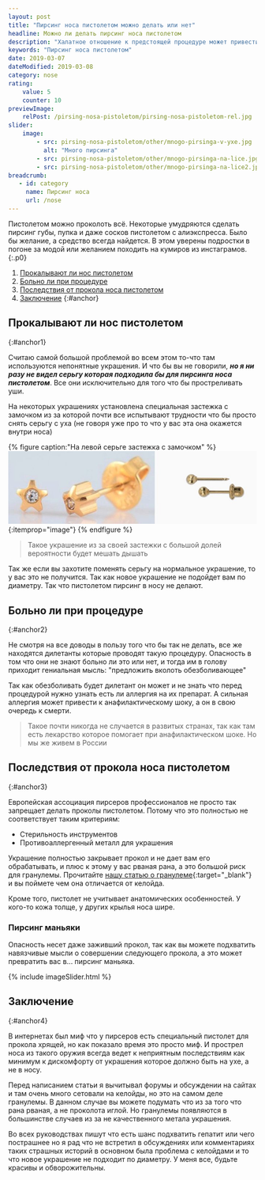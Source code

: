 ```yaml
---
layout: post
title: "Пирсинг носа пистолетом можно делать или нет"
headline: Можно ли делать пирсинг носа пистолетом
description: "Халатное отношение к предстоящей процедуре может привести к любителю который предложит сделать пирсинг носа пистолетом что в свою очередь приведет к боли и не соответствию нужного диаметра прокола"
keywords: "Пирсинг носа пистолетом"
date: 2019-03-07
dateModified: 2019-03-08
category: nose
rating: 
    value: 5
    counter: 10
previewImage: 
    relPost: /pirsing-nosa-pistoletom/pirsing-nosa-pistoletom-rel.jpg
slider:
    image:
        - src: pirsing-nosa-pistoletom/other/mnogo-pirsinga-v-yxe.jpg
          alt: "Много пирсинга"
        - src: pirsing-nosa-pistoletom/other/mnogo-pirsinga-na-lice.jpg
        - src: pirsing-nosa-pistoletom/other/mnogo-pirsinga-na-lice2.jpg
breadcrumb:
   - id: category
     name: Пирсинг носа
     url: /nose
---
```


Пистолетом можно проколоть всё. Некоторые умудряются сделать пирсинг губы, пупка и даже сосков пистолетом с алиэкспресса. Было бы желание, а средство всегда найдется. В этом уверены подростки в погоне за модой или желанием походить на кумиров из инстаграмов.
{:.p0}

1. [Прокалывают ли нос пистолетом](#anchor1)
1. [Больно ли при процедуре](#anchor2)
1. [Последствия от прокола носа пистолетом](#anchor3)
1. [Заключение](#anchor4)
{:#anchor}

## Прокалывают ли нос пистолетом
{:#anchor1}

Считаю самой большой проблемой во всем этом то-что там используются непонятные украшения. И что бы вы не говорили, ***но я ни разу не видел серьгу которая подходила бы для пирсинга носа пистолетом***. Все они исключительно для того что бы простреливать уши.

На некоторых украшениях установлена специальная застежка с замочком из за которой почти все испытывают трудности что бы просто снять серьгу с уха (не говоря уже про то что у вас эта она окажется внутри носа)

{% figure caption:"На левой серьге застежка с замочком" %}
![Пирсинг носа пистолетом и самые популярные серьги](/assets/image/src/pirsing-nosa-pistoletom/pirsing-nosa-pistoletom-sergi.jpg){:itemprop="image"}
{% endfigure %}

> Такое украшение из за своей застежки с большой долей вероятности будет мешать дышать

Так же если вы захотите поменять серьгу на нормальное украшение, то у вас это не получится. Так как новое украшение не подойдет вам по диаметру. Так что пистолетом пирсинг в носу не делают.
 
## Больно ли при процедуре
{:#anchor2}

Не смотря на все доводы в пользу того что бы так не делать, все же находятся дилетанты которые проводят такую процедуру. Опасность в том что они не знают больно ли это или нет, и тогда им в голову приходит гениальная мысль: "предложить вколоть обезболивающее"

Так как обезболивать будет дилетант он может и не знать что перед процедурой нужно узнать есть ли аллергия на их препарат. А сильная аллергия может привести к анафилактическому шоку, а он в свою очередь к смерти.     

> Такое почти никогда не случается в развитых странах, так как там есть лекарство которое помогает при анафилактическом шоке. Но мы же живем в России 

## Последствия от прокола носа пистолетом
{:#anchor3}

Европейская ассоциация пирсеров профессионалов не просто так запрещает делать проколы пистолетом. Потому что это полностью не соответствует таким критериям:

- Стерильность инструментов
- Противоаллергенный металл для украшения
 
Украшение полностью закрывает прокол и не дает вам его обрабатывать, и плюс к этому у вас рваная рана, а это большой риск для гранулемы. Прочитайте [нашу статью о гранулеме](https://prsng.ru/nose/granulema-pirsinga-nosa/){:target="_blank"} и вы поймете чем она отличается от келойда. 
 
Кроме того, пистолет не учитывает анатомических особенностей. У кого-то кожа толще, у других крылья носа шире.
 
### Пирсинг маньяки

Опасность несет даже заживший прокол, так как вы можете подхватить навязчивые мысли о совершении следующего прокола, а это может превратить вас в... пирсинг маньяка.

{% include imageSlider.html %}

## Заключение
{:#anchor4}

В интернетах был миф что у пирсеров есть специальный пистолет для прокола хрящей, но как показало время это просто миф. И прострел носа из такого оружия всегда ведет к неприятным последствиям как минимум к дискомфорту от украшения которое должно быть на ухе, а не в носу.

Перед написанием статьи я вычитывал форумы и обсуждении на сайтах и там очень много сетовали на келойды, но это на самом деле гранулемы. В данном случае вы можете подумать что из за того что рана рваная, а не проколота иглой. Но гранулемы появляются в большинстве случаев из за не качественного метала украшения.

Во всех руководствах пишут что есть шанс подхватить гепатит или чего пострашнее но я рад что не встретил в обсуждениях или комментариях таких страшных историй в основном была проблема с келойдами и то что новое украшение не подходит по диаметру. У меня все, будьте красивы и обворожительны. 

